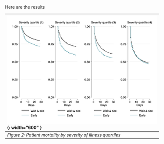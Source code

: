 Here are the results

| ![](./risk-adjustment.png){: width="600" } |
| :-- |
|_Figure 2: Patient mortality by severity of illness quartiles_|
